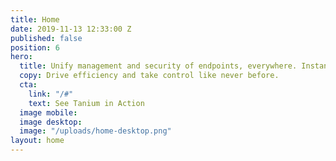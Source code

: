 ```yaml
---
title: Home
date: 2019-11-13 12:33:00 Z
published: false
position: 6
hero:
  title: Unify management and security of endpoints, everywhere. Instantly.
  copy: Drive efficiency and take control like never before.
  cta:
    link: "/#"
    text: See Tanium in Action
  image mobile: 
  image desktop: 
  image: "/uploads/home-desktop.png"
layout: home
---
```


